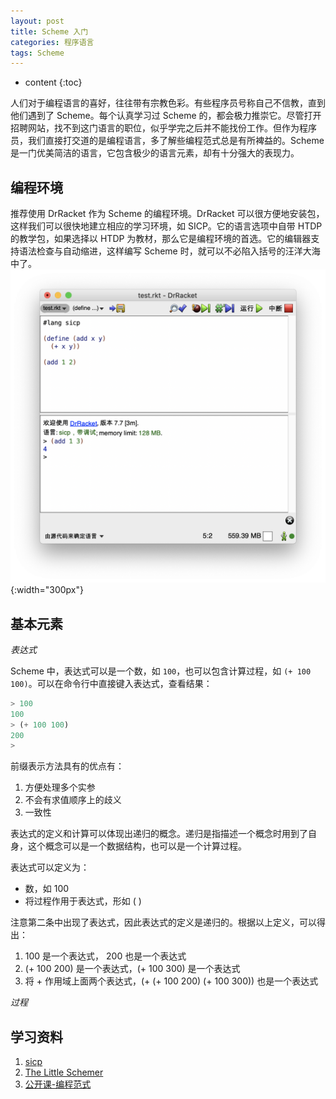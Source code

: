 ```yaml
---
layout: post
title: Scheme 入门
categories: 程序语言
tags: Scheme
---
```

* content
{:toc}

人们对于编程语言的喜好，往往带有宗教色彩。有些程序员号称自己不信教，直到他们遇到了 Scheme。每个认真学习过 Scheme 的，都会极力推崇它。尽管打开招聘网站，找不到这门语言的职位，似乎学完之后并不能找份工作。但作为程序员，我们直接打交道的是编程语言，多了解些编程范式总是有所裨益的。Scheme 是一门优美简洁的语言，它包含极少的语言元素，却有十分强大的表现力。

## 编程环境
推荐使用 DrRacket 作为 Scheme 的编程环境。DrRacket 可以很方便地安装包，这样我们可以很快地建立相应的学习环境，如 SICP。它的语言选项中自带 HTDP 的教学包，如果选择以 HTDP 为教材，那么它是编程环境的首选。它的编辑器支持语法检查与自动缩进，这样编写 Scheme 时，就可以不必陷入括号的汪洋大海中了。
![](/assets/img/DrScheme.png){:width="300px"}

## 基本元素

*表达式*

Scheme 中，表达式可以是一个数，如 `100`，也可以包含计算过程，如 `(+ 100 100)`。可以在命令行中直接键入表达式，查看结果：
```scheme
> 100
100
> (+ 100 100)
200
> 
```


前缀表示方法具有的优点有：
1. 方便处理多个实参
2. 不会有求值顺序上的歧义
3. 一致性


表达式的定义和计算可以体现出递归的概念。递归是指描述一个概念时用到了自身，这个概念可以是一个数据结构，也可以是一个计算过程。


表达式可以定义为：
- 数，如 100
- 将过程作用于表达式，形如 (<procedure> <expressions>)

注意第二条中出现了表达式，因此表达式的定义是递归的。根据以上定义，可以得出：

1. 100 是一个表达式， 200 也是一个表达式
2. (+ 100 200) 是一个表达式，(+ 100 300) 是一个表达式
3. 将 + 作用域上面两个表达式，(+ (+ 100 200) (+ 100 300)) 也是一个表达式

*过程*


## 学习资料
1. [sicp](https://book.douban.com/subject/1148282/)
2. [The Little Schemer](https://book.douban.com/subject/1632977/)
3. [公开课-编程范式](https://www.bilibili.com/video/BV1Cx411S7HJ)
